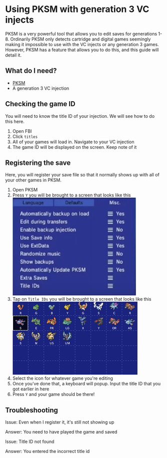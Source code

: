 # Using PKSM with generation 3 VC injects

PKSM is a very powerful tool that allows you to edit saves for generations 1-8. Ordinarily PKSM only detects cartridge and digital games seemingly making it impossible to use with the VC injects or any generation 3 games. However, PKSM has a feature that allows you to do this, and this guide will detail it.

## What do I need?

- [PKSM](https://github.com/FlagBrew/PKSM/releases/10.0.0/)
- A generation 3 VC injection

## Checking the game ID

You will need to know the title ID of your injection. We will see how to do this here.

1. Open FBI
2. Click `titles`
3. All of your games will load in. Navigate to your VC injection
4. The game ID will be displayed on the screen. Keep note of it

## Registering the save

Here, you will register your save file so that it normally shows up with all of your other games in PKSM.

1. Open PKSM
2. Press `Y` you will be brought to a screen that looks like this
![tid](../img/PKSM-Extra-saves-Bottom-Sreen.png)
3. Tap on `Title IDs` you will be brought to a screen that looks like this
![tidimg](../img/Title-ID-Image.png)
4. Select the icon for whatever game you're editing
5. Once you've done that, a keyboard will popup. Input the title ID that you got earlier in here
6. Press `Y` and your game should be there! 

## Troubleshooting

Issue: Even when I register it, it's still not showing up

Answer: You need to have played the game and saved

Issue: Title ID not found

Answer: You entered the incorrect title id
